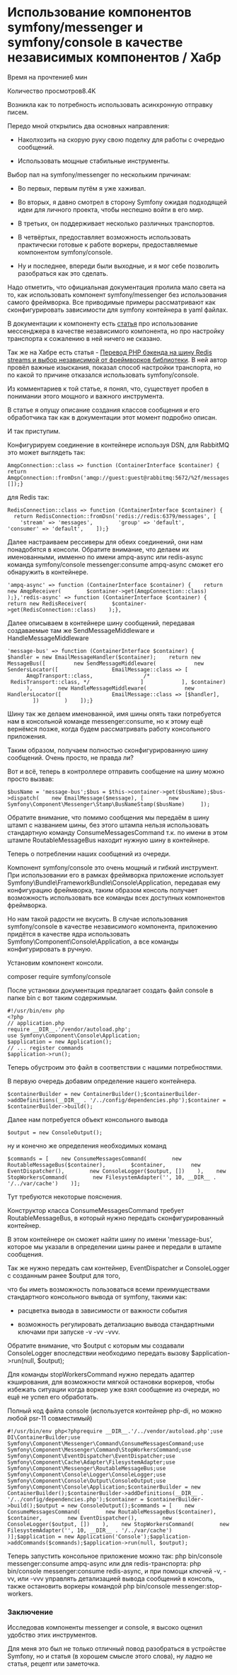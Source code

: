 # Использование компонентов symfony/messenger и symfony/console в качестве независимых компонентов / Хабр
Время на прочтение6 мин

Количество просмотров8.4K

Возникла как то потребность использовать асинхронную отправку писем.

Передо мной открылись два основных направления:

*   Наколхозить на скорую руку свою поделку для работы с очередью сообщений.
    
*   Использовать мощные стабильные инструменты.
    

Выбор пал на symfony/messenger по нескольким причинам:

*   Во первых, первым путём я уже хаживал.
    
*   Во вторых, я давно смотрел в сторону Symfony ожидая подходящей идеи для личного проекта, чтобы неспешно войти в его мир.
    
*   В третьих, он поддерживает несколько различных транспортов.
    
*   В четвёртых, предоставляет возможность использовать практически готовые к работе воркеры, предоставляемыe компонентом symfony/console.
    
*   Ну и последнее, впереди были выходные, и я мог себе позволить разобраться как это сделать.
    

Надо отметить, что официальная документация пролила мало света на то, как использовать компонент symfony/messenger без использования самого фреймворка. Все приводимые примеры рассматривают как сконфигурировать зависимости для symfony контейнера в yaml файлах.

В документации к компоненту есть [статья](https://symfony.com/doc/current/components/messenger.html) про использование мессенджера в качестве независимого компонента, но про настройку транспорта к сожалению в ней ничего не сказано.

Так же на Хабре есть статья - [Перевод PHP бэкенда на шину Redis streams и выбор независимой от фреймворков библиотеки](https://habr.com/ru/post/483584). В ней автор провёл важные изыскания, показал способ настройки транспорта, но по какой то причине отказался использовать symfony/console.

Из комментариев к той статье, я понял, что, существует пробел в понимании этого мощного и важного инструмента.

В статье я опущу описание создания классов сообщения и его обработчика так как в документации этот момент подробно описан.

И так приступим.

Конфигурируем соединение в контейнере используя DSN, для RabbitMQ это может выглядеть так:

```
AmqpConnection::class => function (ContainerInterface $container) {    return AmqpConnection::fromDsn('amqp://guest:guest@rabbitmq:5672/%2f/messages', []);}
```

для Redis так:

```
RedisConnection::class => function (ContainerInterface $container) {    return RedisConnection::fromDsn('redis://redis:6379/messages', [        'stream' => 'messages',        'group' => 'default',        'consumer' => 'default',    ]);}
```

Далее настраиваем рессиверы для обеих соединений, они нам понадобятся в консоли. Обратите внимание, что делаем их именованными, имменно по имени ampq-async или redis-async команда symfony/console messenger:consume ampq-async сможет его обнаружить в контейнере.

```
'ampq-async' => function (ContainerInterface $container) {    return new AmqpReceiver(        $container->get(AmqpConnection::class)    );},'redis-async' => function (ContainerInterface $container) {    return new RedisReceiver(        $container->get(RedisConnection::class)    );},
```

Далее описываем в контейнере шину сообщений, передавая создаваемые там же SendMessageMiddleware и HandleMessageMiddleware

```
'message-bus' => function (ContainerInterface $container) {    $handler = new EmailMessageHandler($container);    return new MessageBus([         new SendMessageMiddleware(            new SendersLocator([                 EmailMessage::class => [                    AmqpTransport::class,                /*    RedisTransport::class, */                ]            ], $container)        ),        new HandleMessageMiddleware(            new HandlersLocator([                EmailMessage::class => [$handler],            ])        )    ]);}    
```

Шину так же делаем именованной, имя шины опять таки потребуется нам в консольной команде messenger:consume, но к этому ещё вернёмся позже, когда будем рассматривать работу консольного приложения.

Таким образом, получаем полностью сконфигурированную шину сообщений. Очень просто, не правда ли?

Вот и всё, теперь в контроллере отправить сообщение на шину можно просто вызвав:

```
$busName = 'message-bus';$bus = $this->container->get($busName);$bus->dispatch(    new EmailMessage($message), [        new Symfony\Component\Messenger\Stamp\BusNameStamp($busName)     ]);
```

Обратите внимание, что помимо сообщения мы передаём в шину штамп с названием шины, без этого штампа нельзя использовать стандартную команду ConsumeMessagesCommand т.к. по имени в этом штампе RoutableMessageBus находит нужную шину в контейнере.

Теперь о потреблении наших сообщений из очереди.

Компонент symfony/console это очень мощный и гибкий инструмент. При использовании его в рамках фреймворка приложение использует Symfony\\Bundle\\FrameworkBundle\\Console\\Application, передавая ему конфигурацию фреймворка, таким образом консоль получает возможность использовать все команды всех доступных компонентов фреймворка.

Но нам такой радости не вкусить. В случае использования symfony/console в качестве независимого компонента, приложению придётся в качестве ядра использовать Symfony\\Component\\Console\\Application, а все команды конфигурировать в ручную.

Установим компонент консоли.

composer require symfony/console

После установки документация предлагает создать файл console в папке bin с вот таким содержимым.

```
#!/usr/bin/env php
<?php
// application.php
require __DIR__.'/vendor/autoload.php';
use Symfony\Component\Console\Application;
$application = new Application();
// ... register commands
$application->run();
```

Теперь обустроим это файл в соответствии с нашими потребностями.

В первую очередь добавим определение нашего контейнера.

```
$containerBuilder = new ContainerBuilder();$containerBuilder->addDefinitions(__DIR__ . '/../config/dependencies.php');$container = $containerBuilder->build();
```

Далее нам потребуется объект консольного вывода

```
$output = new ConsoleOutput();
```

ну и конечно же определения необходимых команд

```
$commands = [    new ConsumeMessagesCommand(        new RoutableMessageBus($container),        $container,        new EventDispatcher(),        new ConsoleLogger($output, [])    ),    new StopWorkersCommand(        new FilesystemAdapter('', 10, __DIR__ . '/../var/cache')    )];    
```

Тут требуются некоторые пояснения.

Конструктор класса ConsumeMessagesCommand требует RoutableMessageBus, в который нужно передать сконфигурированный контейнер.

В этом контейнере он сможет найти шину по имени 'message-bus', которое мы указали в определении шины ранее и передали в штампе сообщения.

Так же нужно передать сам контейнер, EventDispatcher и ConsoleLogger с созданным ранее $output для того,

что бы иметь возможность пользоваться всеми преимуществами стандартного консольного вывода от symfony, такими как:

*   расцветка вывода в зависимости от важности события
    
*   возможность регулировать детализацию вывода стандартными ключами при запуске -v -vv -vvv.
    

Обратите внимание, что $output с которым мы создавали ConsoleLogger впоследствии необходимо передать вызову $application->run(null, $output);

Для команды stopWorkersCommand нужно передать адаптер кэширования, для возможности мягкой остановки воркеров, чтобы избежать ситуации когда воркер уже взял сообщение из очереди, но ещё не успел его обработать.

Полный код файла console (используется контейнер php-di, но можно любой psr-11 совместимый)

```
#!/usr/bin/env php<?phprequire __DIR__.'/../vendor/autoload.php';use DI\ContainerBuilder;use Symfony\Component\Messenger\Command\ConsumeMessagesCommand;use Symfony\Component\Messenger\Command\StopWorkersCommand;use Symfony\Component\EventDispatcher\EventDispatcher;use Symfony\Component\Cache\Adapter\FilesystemAdapter;use Symfony\Component\Messenger\RoutableMessageBus;use Symfony\Component\Console\Logger\ConsoleLogger;use Symfony\Component\Console\Output\ConsoleOutput;use Symfony\Component\Console\Application;$containerBuilder = new ContainerBuilder();$containerBuilder->addDefinitions(__DIR__ . '/../config/dependencies.php');$container = $containerBuilder->build();$output = new ConsoleOutput();$commands = [    new ConsumeMessagesCommand(        new RoutableMessageBus($container),        $container,        new EventDispatcher(),        new ConsoleLogger($output, [])    ),    new StopWorkersCommand(        new FilesystemAdapter('', 10, __DIR__ . '/../var/cache')    )];$application = new Application('Console');$application->addCommands($commands);$application->run(null, $output);
```

Теперь запустить консольное приложение можно так: php bin/console messenger:consume ampq-async или для redis-транспорта: php bin/console messenger:consume redis-async, и при помощи ключей -v, -vv, или -vvv управлять детализацией вывода сообщений в консоль, также остановить воркеры командой php bin/console messenger:stop-workers.

### Заключение

Исследовав компоненты messenger и console, я высоко оценил удобство этих инструментов.

Для меня это был не только отличный повод разобраться в устройстве Symfony, но и статья (в хорошем смысле этого слова), ну ладно не статья, рецепт или заметочка.